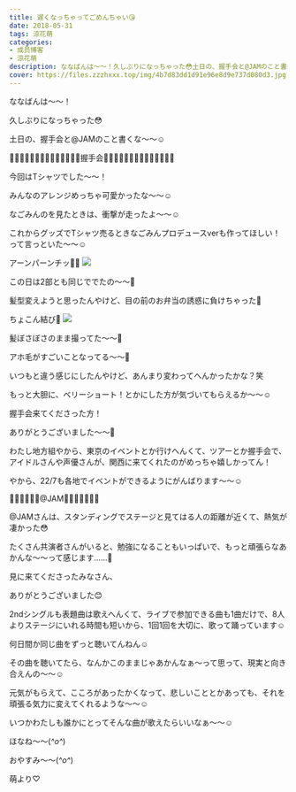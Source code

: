 ```yaml
---
title: 遅くなっちゃってごめんちゃい😘
date: 2018-05-31
tags: 涼花萌
categories: 
- 成员博客
- 涼花萌
description: ななばんは〜〜！久しぶりになっちゃった😳土日の、握手会と@JAMのこと書くな〜〜☺️🙌🏻🙌🏻🙌🏻🙌🏻🙌🏻🙌🏻🙌🏻握手会🙌🏻🙌🏻🙌🏻🙌🏻🙌🏻🙌🏻🙌🏻今回...
cover: https://files.zzzhxxx.top/img/4b7d83dd1d91e96e8d9e737d080d3.jpg 
---
```







ななばんは〜〜！



久しぶりになっちゃった😳





土日の、握手会と@JAMのこと書くな〜〜☺️





🙌🏻🙌🏻🙌🏻🙌🏻🙌🏻🙌🏻🙌🏻握手会🙌🏻🙌🏻🙌🏻🙌🏻🙌🏻🙌🏻🙌🏻




今回はTシャツでした〜〜！



みんなのアレンジめっちゃ可愛かったな〜〜☺️





なごみんのを見たときは、衝撃が走ったよ〜〜☺️




これからグッズでTシャツ売るときなごみんプロデュースverも作ってほしい！って言っといた〜〜☺️








アーンパーンチッ👊🏻
![](https://files.zzzhxxx.top/img/4b7d83dd1d91e96e8d9e737d080d3.jpg)











この日は2部とも同じででたの〜〜🙈



髪型変えようと思ったんやけど、目の前のお弁当の誘惑に負けちゃった💓








ちょこん結び🎀
![](https://files.zzzhxxx.top/img/4b7d83dd1d91e96e8d9e737d080d3-01.jpg)











髪ぼさぼさのまま撮ってた〜〜🙈




アホ毛がすごいことなってる〜〜🙈





いつもと違う感じにしたんやけど、あんまり変わってへんかったかな？笑




もっと大胆に、ベリーショート！とかにした方が気づいてもらえるか〜〜☺️







握手会来てくださった方！

ありがとうございました〜〜💓






わたし地方組やから、東京のイベントとか行けへんくて、ツアーとか握手会で、アイドルさんや声優さんが、関西に来てくれたのがめっちゃ嬉しかってん！




やから、22/7も各地でイベントができるようにがんばります〜〜☺️











🍓🍓🍓🍓🍓🍓@JAM🍓🍓🍓🍓🍓🍓🍓




@JAMさんは、スタンディングでステージと見てはる人の距離が近くて、熱気が凄かった😳





たくさん共演者さんがいると、勉強になることもいっぱいで、もっと頑張らなあかんな〜〜って感じます……🙂





見に来てくださったみなさん、

ありがとうございました😊














2ndシングルも表題曲は歌えへんくて、ライブで参加できる曲も1曲だけで、8人よりステージにいれる時間も短いから、1回1回を大切に、歌って踊っています☺️















何日間か同じ曲をずっと聴いてんねん☺️





その曲を聴いてたら、なんかこのままじゃあかんなぁ〜って思って、現実と向き合えんの〜〜☺️





元気がもらえて、こころがあったかくなって、悲しいこととかあっても、それを頑張る気力に変えてくれるような〜〜☺️




いつかわたしも誰かにとってそんな曲が歌えたらいいなぁ〜〜☺️











ほなね〜〜(*^o^*)


おやすみ〜〜(*^o^*)








萌より♡


